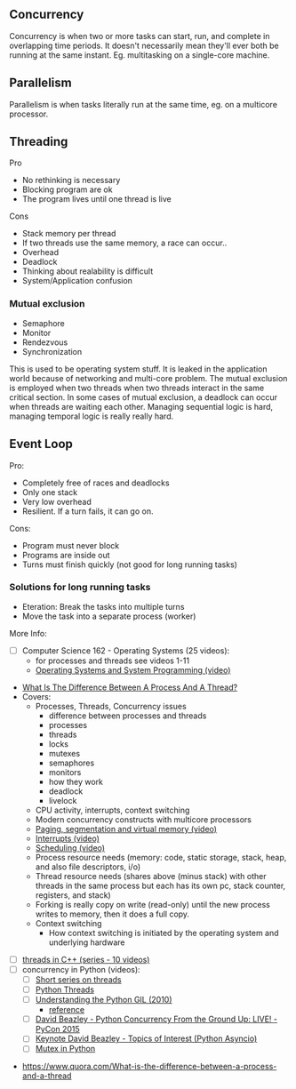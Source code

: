 ## Concurrency
Concurrency is when two or more tasks can start, run, and complete in overlapping time periods. It doesn't necessarily mean they'll ever both be running at the same instant. Eg. multitasking on a single-core machine.

## Parallelism
Parallelism is when tasks literally run at the same time, eg. on a multicore processor.

## Threading
Pro
- No rethinking is necessary
- Blocking program are ok
- The program lives until one thread is live

Cons
- Stack memory per thread
- If two threads use the same memory, a race can occur..
- Overhead
- Deadlock
- Thinking about realability is difficult
- System/Application confusion

### Mutual exclusion
- Semaphore
- Monitor
- Rendezvous
- Synchronization

This is used to be operating system stuff. It is leaked in the application world because of networking and multi-core problem.
The mutual exclusion is employed when two threads when two threads interact in the same critical section.
In some cases of mutual exclusion, a deadlock can occur when threads are waiting each other.
Managing sequential logic is hard, managing temporal logic is really really hard.

## Event Loop
Pro:
- Completely free of races and deadlocks
- Only one stack
- Very low overhead
- Resilient. If a turn fails, it can go on.

Cons:
- Program must never block
- Programs are inside out
- Turns must finish quickly (not good for long running tasks)

### Solutions for long running tasks
- Eteration: Break the tasks into multiple turns
- Move the task into a separate process (worker)

More Info:
- [ ] Computer Science 162 - Operating Systems (25 videos):
    - for processes and threads see videos 1-11
    - [Operating Systems and System Programming (video)](https://www.youtube.com/playlist?list=PL-XXv-cvA_iBDyz-ba4yDskqMDY6A1w_c)
- [What Is The Difference Between A Process And A Thread?](https://www.quora.com/What-is-the-difference-between-a-process-and-a-thread)
- Covers:
    - Processes, Threads, Concurrency issues
        - difference between processes and threads
        - processes
        - threads
        - locks
        - mutexes
        - semaphores
        - monitors
        - how they work
        - deadlock
        - livelock
    - CPU activity, interrupts, context switching
    - Modern concurrency constructs with multicore processors
    - [Paging, segmentation and virtual memory (video)](https://www.youtube.com/watch?v=LKe7xK0bF7o&list=PLCiOXwirraUCBE9i_ukL8_Kfg6XNv7Se8&index=2)
    - [Interrupts (video)](https://www.youtube.com/watch?v=uFKi2-J-6II&list=PLCiOXwirraUCBE9i_ukL8_Kfg6XNv7Se8&index=3)
    - [Scheduling (video)](https://www.youtube.com/watch?v=-Gu5mYdKbu4&index=4&list=PLCiOXwirraUCBE9i_ukL8_Kfg6XNv7Se8)
    - Process resource needs (memory: code, static storage, stack, heap, and also file descriptors, i/o)
    - Thread resource needs (shares above (minus stack) with other threads in the same process but each has its own pc, stack counter, registers, and stack)
    - Forking is really copy on write (read-only) until the new process writes to memory, then it does a full copy.
    - Context switching
        - How context switching is initiated by the operating system and underlying hardware
- [ ] [threads in C++ (series - 10 videos)](https://www.youtube.com/playlist?list=PL5jc9xFGsL8E12so1wlMS0r0hTQoJL74M)
- [ ] concurrency in Python (videos):
    - [ ] [Short series on threads](https://www.youtube.com/playlist?list=PL1H1sBF1VAKVMONJWJkmUh6_p8g4F2oy1)
    - [ ] [Python Threads](https://www.youtube.com/watch?v=Bs7vPNbB9JM)
    - [ ] [Understanding the Python GIL (2010)](https://www.youtube.com/watch?v=Obt-vMVdM8s)
        - [reference](http://www.dabeaz.com/GIL)
    - [ ] [David Beazley - Python Concurrency From the Ground Up: LIVE! - PyCon 2015](https://www.youtube.com/watch?v=MCs5OvhV9S4)
    - [ ] [Keynote David Beazley - Topics of Interest (Python Asyncio)](https://www.youtube.com/watch?v=ZzfHjytDceU)
    - [ ] [Mutex in Python](https://www.youtube.com/watch?v=0zaPs8OtyKY)

- https://www.quora.com/What-is-the-difference-between-a-process-and-a-thread
